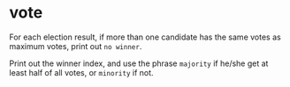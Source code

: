 # vote

For each election result, if more than one candidate has the same votes as maximum votes, print out `no winner`.

Print out the winner index, and use the phrase `majority` if he/she get at least half of all votes, or `minority` if not.
